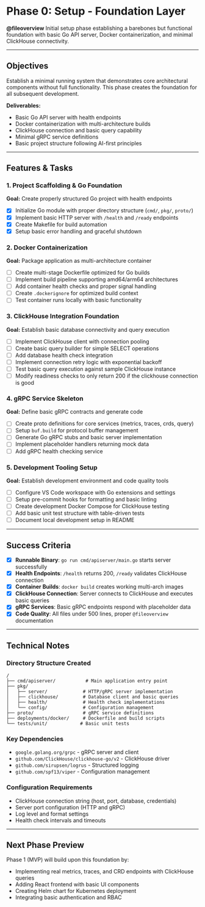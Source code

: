 # Phase 0: Setup - Foundation Layer

**@fileoverview** Initial setup phase establishing a barebones but functional foundation with basic Go API server, Docker containerization, and minimal ClickHouse connectivity.

---

## Objectives

Establish a minimal running system that demonstrates core architectural components without full functionality. This phase creates the foundation for all subsequent development.

**Deliverables:**
- Basic Go API server with health endpoints
- Docker containerization with multi-architecture builds
- ClickHouse connection and basic query capability
- Minimal gRPC service definitions
- Basic project structure following AI-first principles

---

## Features & Tasks

### 1. Project Scaffolding & Go Foundation
**Goal:** Create properly structured Go project with health endpoints
- [x] Initialize Go module with proper directory structure (`cmd/`, `pkg/`, `proto/`)
- [x] Implement basic HTTP server with `/health` and `/ready` endpoints  
- [x] Create Makefile for build automation
- [x] Setup basic error handling and graceful shutdown

### 2. Docker Containerization  
**Goal:** Package application as multi-architecture container
- [ ] Create multi-stage Dockerfile optimized for Go builds
- [ ] Implement build pipeline supporting amd64/arm64 architectures
- [ ] Add container health checks and proper signal handling
- [ ] Create `.dockerignore` for optimized build context
- [ ] Test container runs locally with basic functionality

### 3. ClickHouse Integration Foundation
**Goal:** Establish basic database connectivity and query execution
- [ ] Implement ClickHouse client with connection pooling
- [ ] Create basic query builder for simple SELECT operations
- [ ] Add database health check integration
- [ ] Implement connection retry logic with exponential backoff
- [ ] Test basic query execution against sample ClickHouse instance
- [ ] Modify readiness checks to only return 200 if the clickhouse connection is good

### 4. gRPC Service Skeleton
**Goal:** Define basic gRPC contracts and generate code
- [ ] Create proto definitions for core services (metrics, traces, crds, query)
- [ ] Setup `buf.build` for protocol buffer management
- [ ] Generate Go gRPC stubs and basic server implementation
- [ ] Implement placeholder handlers returning mock data
- [ ] Add gRPC health checking service

### 5. Development Tooling Setup
**Goal:** Establish development environment and code quality tools
- [ ] Configure VS Code workspace with Go extensions and settings
- [ ] Setup pre-commit hooks for formatting and basic linting
- [ ] Create development Docker Compose for ClickHouse testing
- [ ] Add basic unit test structure with table-driven tests
- [ ] Document local development setup in README

---

## Success Criteria

- [x] **Runnable Binary**: `go run cmd/apiserver/main.go` starts server successfully
- [x] **Health Endpoints**: `/health` returns 200, `/ready` validates ClickHouse connection
- [x] **Container Builds**: `docker build` creates working multi-arch images
- [x] **ClickHouse Connection**: Server connects to ClickHouse and executes basic queries
- [x] **gRPC Services**: Basic gRPC endpoints respond with placeholder data
- [x] **Code Quality**: All files under 500 lines, proper `@fileoverview` documentation

---

## Technical Notes

### Directory Structure Created
```
/
├── cmd/apiserver/           # Main application entry point
├── pkg/
│   ├── server/             # HTTP/gRPC server implementation  
│   ├── clickhouse/         # Database client and basic queries
│   ├── health/             # Health check implementations
│   └── config/             # Configuration management
├── proto/                  # gRPC service definitions
├── deployments/docker/     # Dockerfile and build scripts
└── tests/unit/            # Basic unit tests
```

### Key Dependencies
- `google.golang.org/grpc` - gRPC server and client
- `github.com/ClickHouse/clickhouse-go/v2` - ClickHouse driver
- `github.com/sirupsen/logrus` - Structured logging
- `github.com/spf13/viper` - Configuration management

### Configuration Requirements
- ClickHouse connection string (host, port, database, credentials)
- Server port configuration (HTTP and gRPC)
- Log level and format settings
- Health check intervals and timeouts

---

## Next Phase Preview

Phase 1 (MVP) will build upon this foundation by:
- Implementing real metrics, traces, and CRD endpoints with ClickHouse queries
- Adding React frontend with basic UI components
- Creating Helm chart for Kubernetes deployment
- Integrating basic authentication and RBAC 
